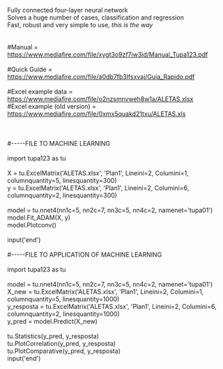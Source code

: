 Fully connected four-layer neural network <br>
Solves a huge number of cases, classification and regression <br>
Fast, robust and very simple to use, <i> this is the way </i> <br>
<br>
<br>
#Manual = https://www.mediafire.com/file/xygt3o9zf7iw3id/Manual_Tupa123.pdf <br>
<br>
#Quick Guide = https://www.mediafire.com/file/a0db7fb3lfsxvaj/Guia_Rapido.pdf <br>
<br>
#Excel example data = https://www.mediafire.com/file/o2nzsmnvweh8w1a/ALETAS.xlsx<br>
#Excel example (old version) = https://www.mediafire.com/file/0xmx5quakd21txu/ALETAS.xls <br>
<br>
<br>
<br>
#-----FILE TO MACHINE LEARNING <br>
<br>
import tupa123 as tu <br>
<br>
X = tu.ExcelMatrix('ALETAS.xlsx', 'Plan1', Lineini=2, Columini=1, columnquantity=5, linesquantity=300) <br>
y = tu.ExcelMatrix('ALETAS.xlsx', 'Plan1', Lineini=2, Columini=6, columnquantity=2, linesquantity=300) <br>
<br>
model = tu.nnet4(nn1c=5, nn2c=7, nn3c=5, nn4c=2, namenet='tupa01') <br>
model.Fit_ADAM(X, y) <br>
model.Plotconv() <br>
<br>
input('end') <br>
<br>
#-----FILE TO APPLICATION OF MACHINE LEARNING <br>
<br>
import tupa123 as tu <br>
<br>
model = tu.nnet4(nn1c=5, nn2c=7, nn3c=5, nn4c=2, namenet='tupa01') <br>
X_new = tu.ExcelMatrix('ALETAS.xlsx', 'Plan1', Lineini=2, Columini=1, columnquantity=5, linesquantity=1000) <br>
y_resposta = tu.ExcelMatrix('ALETAS.xlsx', 'Plan1', Lineini=2, Columini=6, columnquantity=2, linesquantity=1000) <br>
y_pred = model.Predict(X_new) <br>
<br>
tu.Statistics(y_pred, y_resposta) <br>
tu.PlotCorrelation(y_pred, y_resposta) <br>
tu.PlotComparative(y_pred, y_resposta) <br>
input('end') <br>
<br>